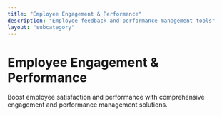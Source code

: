 ```yaml
---
title: "Employee Engagement & Performance"
description: "Employee feedback and performance management tools"
layout: "subcategory"
---
```


# Employee Engagement & Performance

Boost employee satisfaction and performance with comprehensive engagement and performance management solutions.